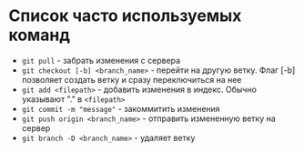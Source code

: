 # Список часто используемых команд

+ `git pull` - забрать изменения с сервера
+ `git checkout [-b] <branch_name>` - перейти на другую ветку. Флаг [-b] позволяет создать ветку и сразу переключиться на нее
+ `git add <filepath>` - добавить изменения в индекс. Обычно указывают "." в `<filepath>`
+ `git commit -m "message"` - закоммитить изменения
+ `git push origin <branch_name>` - отправить измененную ветку на сервер
+ `git branch -D <branch_name>` - удаляет ветку
